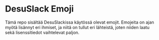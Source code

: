 # DesuSlack Emoji

Tämä repo sisältää DesuSlackissa käytössä olevat emojit.
Emojeita on ajan myötä lisännyt eri ihmiset, ja niitä on tullut eri lähteistä,
joten niiden laatu sekä lisenssitiedot vaihtelevat paljon.
